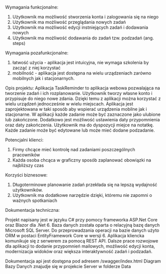 Wymagania funkcjonalne:
1. Użytkownik ma możliwość stworzenia konta i zalogowania się na niego
2. Użytkownik ma możliwość przeglądania nowych zadań
3. Użytkownik ma możliwość edycji instniejących zadań i dodawania nowych
4. Użytkownik ma możliwość dodawania do zadań tzw. podzadań (ang. steps)

Wymagania pozafunkcjonalne:
1. łatwość użycia - aplikacja jest intuicyjna, nie wymaga szkolenia by zacząć z niej korzystać
2. mobilność - aplikacja jest dostępna na wielu urządzeniach zarówno mobilnych jak i stacjonarnych.

Opis projektu:
Aplikacja TaskReminder to aplikacja webowa pozwalająca na tworzenie zadań i ich rozplanowanie. Użytkownik tworzy własne konto i przypisuje do niego nowe zdania. 
Dzięki temu z aplikacji można korzystać z wielu urządzeń jednocześnie w wielu miejscach. Aplikacja jest zaprojektowana w taki sposób aby wspierać urządzenia mobilne 
jak i stacjonarne. W aplikacji każde zadanie może być zaznaczone jako ulubione lub zakończone. Dodatkowo jest możliwość ustawienia daty przypomnienia oraz daty zakończenia.
Użytkownik ma do dyspozycji miejce na notatkę. Każde zadanie może być edytowane lub może mieć dodane podzadanie. 

Potencjalni klienci:
1. Firmy chcące mieć kontrolę nad zadaniami poszczególnych pracowników
2. Każda osoba chcąca w graficzny sposób zaplanować obowiązki na najbliższy czas

Korzyści biznesowe:
1. Długoterminowe planowanie zadań przekłada się na lepszą wydajność użytkowników.
2. Użytkownik ma dodatkowe narzędzie dzięki, któremu nie zapomni o ważnych spotkaniach

Dokumentacja techniczna:

Projekt napisany jest w języku C# przy pomocy frameworka ASP.Net Core oraz Blazor dla .Net 6.
Baza danych została oparta o relacyjną bazę danych Microsoft SQL Server.
Do przeprowadzania operacji na bazie danych użyto ORM w postaci EntityFramework Core w wersji 6.
Aplikacja kliencka komunikuje się z serwerem za pomocą REST API.
Dalsze prace rozwojowe dla aplikacji to dodanie przypomnień mailowych, możliwość edycji konta, modernizacja widoków oraz większa interaktywność
zadań i podzadań.

Dokumentacja api jest dostępna pod adresem /swagger/index.html
Diagram Bazy Danych znajudje się w projekcie Server w folderze Data
